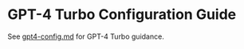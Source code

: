 # GPT-4 Turbo Configuration Guide

See [gpt4-config.md](./gpt4-config.md) for GPT-4 Turbo guidance.
